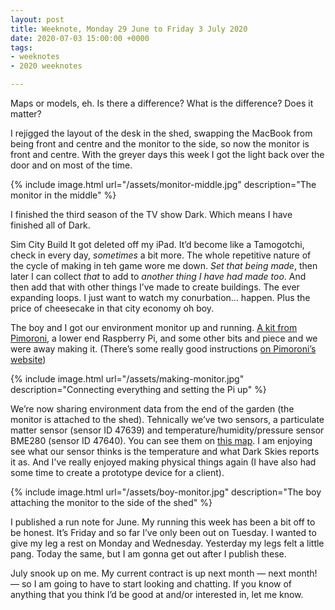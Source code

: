 ```yaml
---
layout: post
title: Weeknote, Monday 29 June to Friday 3 July 2020
date: 2020-07-03 15:00:00 +0000
tags:
- weeknotes
- 2020 weeknotes

---
```

Maps or models, eh. Is there a difference? What is the difference? Does it matter?

I rejigged the layout of the desk in the shed, swapping the MacBook from being front and centre and the monitor to the side, so now the monitor is front and centre. With the greyer days this week I got the light back over the door and on most of the time.

{% include image.html url="/assets/monitor-middle.jpg" description="The monitor in the middle" %}

I finished the third season of the TV show Dark. Which means I have finished all of Dark.

Sim City Build It got deleted off my iPad. It’d become like a Tamogotchi, check in every day, _sometimes_ a bit more. The whole repetitive nature of the cycle of making in teh game wore me down. _Set that being made_, then later I can collect _that_ to add to _another thing I have had made too_. And then add that with other things I’ve made to create buildings. The ever expanding loops. I just want to watch my conurbation... happen. Plus the price of cheesecake in that city economy oh boy.

The boy and I got our environment monitor up and running. [A kit from Pimoroni](https://shop.pimoroni.com/products/enviro?variant=31155658457171), a lower end Raspberry Pi, and some other bits and piece and we were away making it. (There’s some really good instructions [on Pimoroni’s website](https://learn.pimoroni.com/tutorial/sandyj/enviro-plus-and-luftdaten-air-quality-station)) 

{% include image.html url="/assets/making-monitor.jpg" description="Connecting everything and setting the Pi up" %}

We’re now sharing environment data from the end of the garden (the monitor is attached to the shed). Tehnically we’ve two sensors, a particulate matter sensor (sensor ID 47639) and temperature/humidity/pressure sensor BME280 (sensor ID 47640). You can see them on [this map](https://maps.sensor.community/#6/51.165/10.455). I am enjoying see what our sensor thinks is the temperature and what Dark Skies reports it as. And I've really enjoyed making physical things again (I have also had some time to create a prototype device for a client).

{% include image.html url="/assets/boy-monitor.jpg" description="The boy attaching the monitor to the side of the shed" %}

I published a run note for June. My running this week has been a bit off to be honest. It’s Friday and so far I’ve only been out on Tuesday. I wanted to give my leg a rest on Monday and Wednesday. Yesterday my legs felt a little pang. Today the same, but I am gonna get out after I publish these.

July snook up on me. My current contract is up next month — next month! — so I am going to have to start looking and chatting. If you know of anything that you think I’d be good at and/or interested in, let me know.